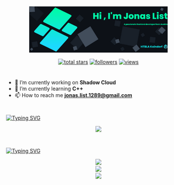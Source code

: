<p align="center">
  <img alt="head" src="./src/img/Head2.png" width="75%" />
</p>

<!-- Social badges section -->
<p align="center">
  <a href="https://github.com/shadowcrafter88?tab=repositories&sort=stargazers">
    <img alt="total stars" title="Total stars on GitHub" src="https://custom-icon-badges.demolab.com/github/stars/shadowcrafter88?color=55960c&style=for-the-badge&labelColor=488207&logo=star"/></a>
  <a href="https://github.com/shadowcrafter88?tab=followers">
    <img alt="followers" title="Follow me on Github" src="https://custom-icon-badges.demolab.com/github/followers/shadowcrafter88?color=236ad3&labelColor=1155ba&style=for-the-badge&logo=person-add&label=Followers&logoColor=white"/></a>
  <a href="https://view-count-badge.zohan.tech/shadowcrafter88/profile?color=6b105d&labelColor=913e96&style=for-the-badge&logo=eye&label=VISITORS&logoColor=white">
    <img alt="views" title="GitHub profile views" src="https://view-count-badge.zohan.tech/shadowcrafter88/profile?color=6b105d&labelColor=913e96&style=for-the-badge&logo=eye&label=VISITORS&logoColor=white"/></a>
  <!--<a href="https://npmjs.com/~zo-bro-23"><img alt="downloads" title="Downloads" src="https://custom-icon-badges.demolab.com/badge/5506-custom.svg?color=%23E05D44&logo=download&logoColor=white&style=for-the-badge&labelColor=CE4630&label=DOWNLOADS"/></a> -->
</p>

#

<!-- What I do -->
- 🔭 I’m currently working on **Shadow Cloud**
- 🌱 I’m currently learning <b>C++</b>
- 📫 How to reach me **jonas.list.1289@gmail.com**

#

[![Typing SVG](https://readme-typing-svg.demolab.com?font=Fira+Code&weight=600&size=30&pause=1000&color=F7F7F7&random=false&width=435&lines=%F0%9F%A7%B0Languages+and+Tools)](https://git.io/typing-svg)

<!-- My skills -->
<p align="center"> 
  <img src="https://skillicons.dev/icons?i=ts,js,css,html,dart,go,py,rust,regex,docker,express,figma,git,github,githubactions,gitlab,jest,linux,mongodb,nextjs,nodejs,postgres,postman,powershell,react,replit,sqlite,mysql,stackoverflow,svg,vercel,vite,webpack,tailwind,cloudflare,discord,bots,firebase,gcp,md,,,twitter,unity,godot,java&perline=8&theme=dark" />
</p>

#

[![Typing SVG](https://readme-typing-svg.demolab.com?font=Fira+Code&weight=600&size=30&pause=1000&color=F7F7F7&random=false&width=435&lines=%F0%9F%93%8A+Stats)](https://git.io/typing-svg)

<div align="center">
  <!-- General Github stats -->
  <img src="https://github-readme-stats-steel-omega.vercel.app/api?username=shadowcrafter88&show_icons=true&include_all_commits=true&count_private=true&cache_seconds=1800&icon_color=2d77dc&title_color=2d77dc&text_color=ffffff&bg_color=0d1117&hide_border=true" />

  <br />

  <!-- Most used programming languages -->
  <img src="https://github-readme-stats-steel-omega.vercel.app/api/top-langs/?username=shadowcrafter88&layout=compact&icon_color=2d77dc&title_color=2d77dc&text_color=ffffff&bg_color=0d1117&hide_border=true" />

  <br />

  <!-- Streak information -->
  <img src="https://github-readme-streak-stats.herokuapp.com/?user=shadowcrafter88&background=0d1117&currStreakNum=ffffff&sideNums=ffffff&currStreakLabel=ffffff&sideLabels=ffffff&dates=ffffff&fire=2d77dc&ring=2d77dc&locale=en&type=svg&hide_border=true" />
  
  <!-- Commit snake -->
  <!-- <a href="https://github.com/shadowcrafter88" align="center">
    <img alt="GitHub Snake Dark" src="https://githubusercontent.zohan.tech/snk.svg?user=shadowcrafter88&repo=shadowcrafter88&branch=output&path=github-contribution-grid-snake-dark.svg#gh-dark-mode-only" />
  </a> -->
<div>
